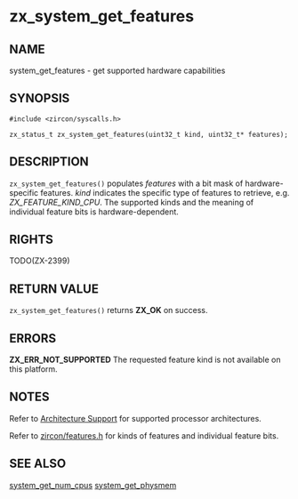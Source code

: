 # zx_system_get_features

## NAME

<!-- Updated by update-docs-from-abigen, do not edit. -->

system_get_features - get supported hardware capabilities

## SYNOPSIS

<!-- Updated by update-docs-from-abigen, do not edit. -->

```
#include <zircon/syscalls.h>

zx_status_t zx_system_get_features(uint32_t kind, uint32_t* features);
```

## DESCRIPTION

`zx_system_get_features()` populates *features* with a bit mask of
hardware-specific features.  *kind* indicates the specific type of features
to retrieve, e.g. *ZX_FEATURE_KIND_CPU*.  The supported kinds and the meaning
of individual feature bits is hardware-dependent.

## RIGHTS

<!-- Updated by update-docs-from-abigen, do not edit. -->

TODO(ZX-2399)

## RETURN VALUE

`zx_system_get_features()`  returns **ZX_OK** on success.

## ERRORS

**ZX_ERR_NOT_SUPPORTED**  The requested feature kind is not available on this
platform.

## NOTES
Refer to [Architecture Support](../architecture_support.md) for supported
processor architectures.

Refer to [zircon/features.h](../../system/public/zircon/features.h) for kinds
of features and individual feature bits.

## SEE ALSO
[system_get_num_cpus](system_get_num_cpus.md)
[system_get_physmem](system_get_physmem.md)
